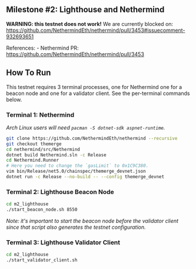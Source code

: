 ## Milestone #2: Lighthouse and Nethermind

**WARNING: this testnet does not work!** We are currently blocked on: https://github.com/NethermindEth/nethermind/pull/3453#issuecomment-932693651

References:
	- Nethermind PR: https://github.com/NethermindEth/nethermind/pull/3453

## How To Run

This testnet requires 3 terminal processes, one for Nethermind one for a beacon node
and one for a validator client. See the per-terminal commands below.

### Terminal 1: Nethermind

*Arch Linux users will need `pacman -S dotnet-sdk aspnet-runtime`.*

```bash
git clone https://github.com/NethermindEth/nethermind --recursive
git checkout themerge
cd nethermind/src/Nethermind
dotnet build Nethermind.sln -c Release
cd Nethermind.Runner
# Here you need to change the `gasLimit` to 0x1C9C380.
vim bin/Release/net5.0/chainspec/themerge_devnet.json
dotnet run -c Release --no-build -- --config themerge_devnet
```

### Terminal 2: Lighthouse Beacon Node

```bash
cd m2_lighthouse
./start_beacon_node.sh 8550
```

*Note: it's important to start the beacon node before the validator client
since that script also generates the testnet configuration.*

### Terminal 3: Lighthouse Validator Client

```bash
cd m2_lighthouse
./start_validator_client.sh
```
